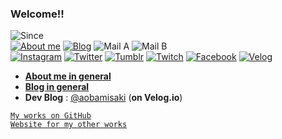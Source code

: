 ### Welcome!!
![Since](https://img.shields.io/badge/Since-Jun._1992-%235FD0CC)  
[![About me](https://img.shields.io/badge/About-yukina-%238ADFFF)](https://about.yukina.kr)
[![Blog](https://img.shields.io/badge/Blog-yukina-%2301A860)](https://yukina.kr)
![Mail A](https://img.shields.io/badge/Mail-themunyang21%40naver.com-%23F4BD6B)
![Mail B](https://img.shields.io/badge/Mail-aobamisaki%40kakao.com-%235FD0CC)  
[![Instagram](https://img.shields.io/badge/-Instagram-dd2a7b?style=flat-square&logo=instagram&logoColor=white&link=https://www.instagram.com/yukina.sonority/)](https://www.instagram.com/yukina.sonority/)
[![Twitter](https://img.shields.io/badge/-Twitter-1da1f2?style=flat-square&logo=twitter&logoColor=white&link=https://twitter.com/Yukina_Sonority)](https://twitter.com/Yukina_Sonority)
[![Tumblr](https://img.shields.io/badge/-Tumblr-35465c?style=flat-square&logo=tumblr&logoColor=white&link=https://babelcity-grace.tumblr.com/)](https://babelcity-grace.tumblr.com/)
[![Twitch](https://img.shields.io/badge/-Twitch-6441a5?style=flat-square&logo=twitch&logoColor=white&link=https://www.twitch.tv/roseliadiva_yukina)](https://www.twitch.tv/roseliadiva_yukina)
[![Facebook](https://img.shields.io/badge/-Facebook-1877f2?style=flat-square&logo=facebook&logoColor=white&link=https://www.facebook.com/soniavidbleim)](https://www.facebook.com/soniavidbleim)
[![Velog](https://img.shields.io/badge/-Velog-667881?style=flat-square&logo=Bloglovin&link=https://velog.io/@aobamisaki)](https://velog.io/@aobamisaki)

- **[About me in general](https://about.yukina.kr)**
- **[Blog in general](https://yukina.kr)**
- **Dev Blog** : [@aobamisaki](https://velog.io/@aobamisaki) (**on Velog.io**)

[` My works on GitHub `](https://github.com/Senarin?tab=repositories)  
[` Website for my other works `](https://senarin.kr)

